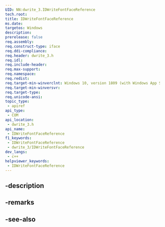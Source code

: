 ```yaml
---
UID: NN:dwrite_3.IDWriteFontFaceReference
tech.root: 
title: IDWriteFontFaceReference
ms.date: 
targetos: Windows
description: 
prerelease: false
req.assembly: 
req.construct-type: iface
req.ddi-compliance: 
req.header: dwrite_3.h
req.idl: 
req.include-header: 
req.max-support: 
req.namespace: 
req.redist: 
req.target-min-winverclnt: Windows 10, version 1809 (with Windows App SDK 0.5 or later)
req.target-min-winversvr: 
req.target-type: 
req.unicode-ansi: 
topic_type:
 - apiref
api_type:
 - COM
api_location:
 - dwrite_3.h
api_name:
 - IDWriteFontFaceReference
f1_keywords:
 - IDWriteFontFaceReference
 - dwrite_3/IDWriteFontFaceReference
dev_langs:
 - c++
helpviewer_keywords:
 - IDWriteFontFaceReference
---
```


## -description

## -remarks

## -see-also

